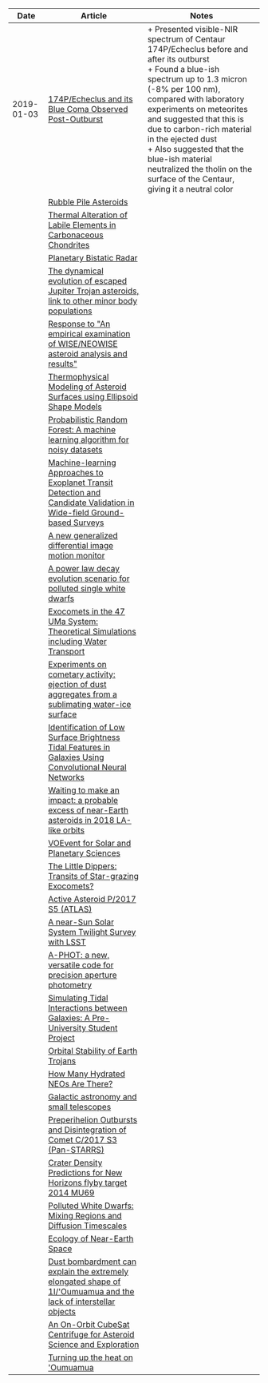 | Date | Article | Notes | 
| ---- | ---- | ---- |
| 2019-01-03 | [174P/Echeclus and its Blue Coma Observed Post-Outburst](https://arxiv.org/abs/1811.11220) | + Presented visible-NIR spectrum of Centaur 174P/Echeclus before and after its outburst <br> + Found a blue-ish spectrum up to 1.3 micron (-8% per 100 nm), compared with laboratory experiments on meteorites and suggested that this is due to carbon-rich material in the ejected dust <br> + Also suggested that the blue-ish material neutralized the tholin on the surface of the Centaur, giving it a neutral color
| | [Rubble Pile Asteroids](https://arxiv.org/abs/1810.01815) |
| | [Thermal Alteration of Labile Elements in Carbonaceous Chondrites](https://arxiv.org/abs/1810.04154) |
| | [Planetary Bistatic Radar](https://arxiv.org/abs/1810.08712) |
| | [The dynamical evolution of escaped Jupiter Trojan asteroids, link to other minor body populations](https://arxiv.org/abs/1811.00352) |
| | [Response to "An empirical examination of WISE/NEOWISE asteroid analysis and results"](https://arxiv.org/abs/1811.01454)
| | [Thermophysical Modeling of Asteroid Surfaces using Ellipsoid Shape Models](https://arxiv.org/abs/1811.02849) |
| | [Probabilistic Random Forest: A machine learning algorithm for noisy datasets](https://arxiv.org/abs/1811.05994) |
| | [Machine-learning Approaches to Exoplanet Transit Detection and Candidate Validation in Wide-field Ground-based Surveys](https://arxiv.org/abs/1811.07754) |
| | [A new generalized differential image motion monitor](https://arxiv.org/abs/1811.07561) |
| | [A power law decay evolution scenario for polluted single white dwarfs](https://arxiv.org/abs/1811.08317) |
| | [Exocomets in the 47 UMa System: Theoretical Simulations including Water Transport](https://arxiv.org/abs/1811.09579) |
| | [Experiments on cometary activity: ejection of dust aggregates from a sublimating water-ice surface](https://arxiv.org/abs/1811.09397) |
| | [Identification of Low Surface Brightness Tidal Features in Galaxies Using Convolutional Neural Networks](https://arxiv.org/abs/1811.11616) |
| | [Waiting to make an impact: a probable excess of near-Earth asteroids in 2018 LA-like orbits](https://arxiv.org/abs/1811.11845) |
| | [VOEvent for Solar and Planetary Sciences](https://arxiv.org/abs/1811.12680) |
| | [The Little Dippers: Transits of Star-grazing Exocomets?](https://arxiv.org/abs/1811.12414) |
| | [Active Asteroid P/2017 S5 (ATLAS)](https://arxiv.org/abs/1812.00060) |
| | [A near-Sun Solar System Twilight Survey with LSST](https://arxiv.org/abs/1812.00466) |
| | [A-PHOT: a new, versatile code for precision aperture photometry](https://arxiv.org/abs/1812.00727) |
| | [Simulating Tidal Interactions between Galaxies: A Pre-University Student Project](https://arxiv.org/abs/1812.00779) |
| | [Orbital Stability of Earth Trojans](https://arxiv.org/abs/1812.01244) |
| | [How Many Hydrated NEOs Are There?](https://arxiv.org/abs/1812.02285) |
| | [Galactic astronomy and small telescopes](https://arxiv.org/abs/1812.06461) |
| | [Preperihelion Outbursts and Disintegration of Comet C/2017 S3 (Pan-STARRS)](https://arxiv.org/abs/1812.07054) |
| | [Crater Density Predictions for New Horizons flyby target 2014 MU69](https://arxiv.org/abs/1812.09785) |
| | [Polluted White Dwarfs: Mixing Regions and Diffusion Timescales](https://arxiv.org/abs/1812.09602) |
| | [Ecology of Near-Earth Space](https://arxiv.org/abs/1812.10478) |
| | [Dust bombardment can explain the extremely elongated shape of 1I/'Oumuamua and the lack of interstellar objects](https://arxiv.org/abs/1812.11334) |
| | [An On-Orbit CubeSat Centrifuge for Asteroid Science and Exploration](https://arxiv.org/abs/1812.11663) |
| | [Turning up the heat on 'Oumuamua](https://arxiv.org/abs/1901.00508) |
